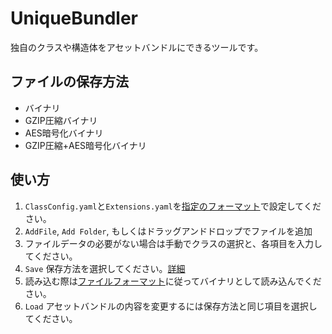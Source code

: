 # UniqueBundler
独自のクラスや構造体をアセットバンドルにできるツールです。

## ファイルの保存方法
- バイナリ
- GZIP圧縮バイナリ
- AES暗号化バイナリ
- GZIP圧縮+AES暗号化バイナリ

## 使い方
1. `ClassConfig.yaml`と`Extensions.yaml`を[指定のフォーマット]()で設定してください。
2. `AddFile`, `Add Folder`, もしくはドラッグアンドドロップでファイルを追加
3. ファイルデータの必要がない場合は手動でクラスの選択と、各項目を入力してください。
4. `Save` 保存方法を選択してください。[詳細]()
5. 読み込む際は[ファイルフォーマット]()に従ってバイナリとして読み込んでください。
6. `Load` アセットバンドルの内容を変更するには保存方法と同じ項目を選択してください。